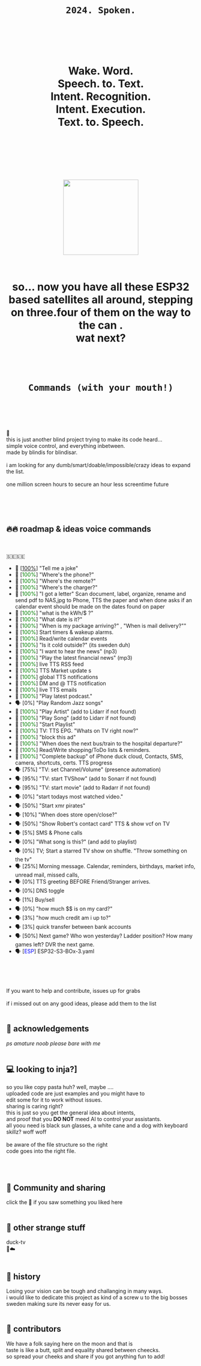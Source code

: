 
<h1 align="center">

  <br>

    2024. Spoken.
    
<br>
<br><br>
Wake. Word.<br>
Speech. to. Text.<br>
Intent. Recognition. <br>
Intent. Execution.<br>
Text. to. Speech.<br>
<br><br><br><br>
<img src="https://github.com/pungkula1337anka/Voice-Stuff/assets/105579081/b5cefe6b-7976-4aa5-b35c-28bc62fa4c82" width="200" height="200"  />
<br><br><br>
so... now you have all these ESP32 based satellites all around, stepping on three.four of them on the way to the can .<br>
wat next?<br>

</h1>
<h1 align="center">
  <br>

    Commands (with your mouth!)
<br>
</h1>
<br>🦆<br>
this is just another blind project trying to make its code heard...<br>
simple voice control, and everything inbetween.<br>
made by blindis for blindisar.<br>
<br>i am looking for any dumb/smart/doable/impossible/crazy ideas to expand the list.<br> <br> 
one million screen hours to secure an hour less screentime future<br>
<br>

<br>
<br><br>


## 🔥🔥 roadmap & ideas voice commands 


<br><br>
🇸🇪🇸🇪<br>
- 🚀 [<span style="color:green"><span style="color:green">[100%](https://github.com/pungkula1337anka/Voice-Stuff/blob/main/RandomJoke.yaml)</span></span>] "Tell me a joke"<br>
- 🚀 [<span style="color:green"><span style="color:green">100%</span></span>] "Where's the phone?"<br>
- 🚀 [<span style="color:green">100%</span>] "Where's the remote?"<br>
- 🚀 [<span style="color:green">100%</span>] "Where's the charger?"<br>
- 🚀 [<span style="color:green">100%</span>] "I got a letter" Scan document, label, organize, rename and send pdf to NAS,jpg to Phone, TTS the paper and when done asks if an calendar event should be made on the dates found on paper <br>
- 🚀 [<span style="color:green">100%</span>] "what is the kWh/$ ?" <br>
- 🚀 [<span style="color:green">100%</span>] "What date is it?" <br>
- 🚀 [<span style="color:green">100%</span>] "When is my package arriving?" , "When is mail delivery?"" <br>
- 🚀 [<span style="color:green">100%</span>] Start timers & wakeup alarms.<br>
- 🚀 [<span style="color:green">100%</span>] Read/write calendar events<br>
- 🚀 [<span style="color:green">100%</span>] "Is it cold outside?" (its sweden duh) <br>
- 🚀 [<span style="color:green">100%</span>] "I want to hear the news" (np3) <br>
- 🚀 [<span style="color:green">100%</span>] "Play the latest financial news" (mp3) <br>
- 🚀 [<span style="color:green">100%</span>]  live TTS RSS feed <br>
- 🚀 [<span style="color:green">100%</span>] TTS Market update s<br>
- 🚀 [<span style="color:green">100%</span>] global TTS notifications<br>
- 🚀 [<span style="color:green">100%</span>] DM and @ TTS notification<br>
- 🚀 [<span style="color:green">100%</span>] live TTS emails<br>
- 🚀 [<span style="color:green">100%</span>] "Play latest podcast."<br>
- 🗣 [0%] "Play Random Jazz songs"<br>
- 🚀 [<span style="color:green">100%</span>] "Play Artist" (add to Lidarr if not found)<br>
- 🚀 [<span style="color:green">100%</span>] "Play Song" (add to Lidarr if not found)<br>
- 🚀 [<span style="color:green">100%</span>] "Start Playlist"<br>
- 🚀 [<span style="color:green">100%</span>] TV: TTS EPG. "Whats on TV right now?"<br>
- 🚀 [<span style="color:green">100%</span>] "block this ad"<br>
- 🚀 [<span style="color:green">100%</span>] "When does the next bus/train to the hospital departure?"<br>
- 🚀 [<span style="color:green">100%</span>] Read/Write shopping/ToDo lists & reminders.<br>
- 🚀 [<span style="color:green">100%</span>] "Complete backup" of iPhone duck cloud, Contacts, SMS, camera, shortcuts, certs. TTS progress <br>
- 🗣 [75%] "TV: set Channel/Volume" (presence automation)<br>
- 🗣 [95%] "TV: start TVShow" (add to Sonarr if not found)<br>
- 🗣 [95%] "TV: start movie" (add to Radarr if not found)<br>
- 🗣 [0%] "start todays most  watched video."<br>
- 🗣 [50%] "Start xmr pirates"<br>
- 🗣 [10%] "When does store open/close?"<br>
- 🗣 [50%] "Show Robert's contact card"  TTS & show vcf on TV <br>
- 🗣 [5%] SMS & Phone calls<br>
- 🗣 [0%] "What song is this?" (and add to playlist)<br>
- 🗣 [0%] TV; Start a starred TV show on shuffle. "Throw something on the tv"<br>
- 🗣 [25%] Morning message. Calendar, reminders, birthdays, market info, unread mail, missed calls,<br>
- 🗣 [0%] TTS greeting BEFORE Friend/Stranger arrives. <br>
- 🗣 [0%] DNS toggle
- 🗣 [1%] Buy/sell<br>
- 🗣 [0%] "how much $$ is on my card?"<br>
- 🗣 [3%] "how much credit am i up to?"<br>
- 🗣 [3%] quick transfer between bank accounts<br>
- 🗣 [50%] Next game? Who won yesterday? Ladder position? How many games left? DVR the next game.<br>
- 🗣 [<span style="color:blue">ESP</span>] ESP32-S3-BOx-3.yaml<br>
<br><br><br><br>

If you want to help and contribute, issues up for grabs<br>
<br>
if i missed out on any good ideas, please add them to the list<br>
<br>
## 🙇 acknowledgements<br>
*ps amature noob please bare with me*<br>
<br>
## 💻 looking to inja?]<br>
so you like copy pasta huh? well, maybe ....<br>
uploaded code are just examples and you might have to<br> 
edit some for it to work without issues. <br>
sharing is caring right? <br>
this is just so you get the general idea about intents,<br>
and proof that you **DO NOT** meed AI to control your assistants. <br>
all yoou need is black sun glasses, a white cane and a dog with keyboard skillz? woff woff<br> 
 <br>
be aware of the file structure so the right<br>
code goes into the right file.<br>

<br><br>
## 🔗 Community and sharing<br>
click the 🦆 if you saw something you liked here
<br><br>
## 🔗 other strange stuff<br>
duck-tv<br>
🦆☁️<br><br>
## 🌟 history <br>
Losing your vision can be tough and challanging in many ways.<br>i would like to dedicate this project as kind of a screw u to the big bosses sweden making sure its never easy for us.<br><br>
## 🤗 contributors <br>
We have a folk saying here on the moon and that is<br>
taste is like a butt, split and equality shared between cheecks. <br>
so spread your cheeks and share if you got anything fun to add! <br>

